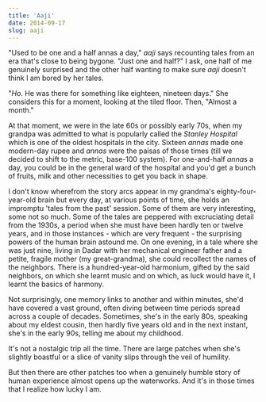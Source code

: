 ```yaml
---
title: 'Aaji'
date: 2014-09-17
slug: aaji
---
```

"Used to be one and a half annas a day," *aaji* says recounting tales from an era that's close to being bygone. "Just one and half?" I ask, one half of me genuinely surprised and the other half wanting to make sure *aaji* doesn't think I am bored by her tales.

"*Ho*. He was there for something like eighteen, nineteen days." She considers this for a moment, looking at the tiled floor. Then, "Almost a month."

At that moment, we were in the late 60s or possibly early 70s, when my grandpa was admitted to what is popularly called the *Stanley Hospital* which is one of the oldest hospitals in the city. Sixteen *annas* made one modern-day rupee and *annas* were the paisas of those times (till we decided to shift to the metric, base-100 system). For one-and-half *anna*s a day, you could be in the general ward of the hospital and you'd get a bunch of fruits, milk and other necessities to get you back in shape.

I don't know wherefrom the story arcs appear in my grandma's eighty-four-year-old brain but every day, at various points of time, she holds an impromptu 'tales from the past' session. Some of them are very interesting, some not so much. Some of the tales are peppered with excruciating detail from the 1930s, a period when she must have been hardly ten or twelve years, and in those instances - which are very frequent - the surprising powers of the human brain astound me. On one evening, in a tale where she was just nine, living in Dadar with her mechanical engineer father and a petite, fragile mother (my great-grandma), she could recollect the names of the neighbors. There is a hundred-year-old harmonium, gifted by the said neighbors, on which she learnt music and on which, as luck would have it, I learnt the basics of harmony.

Not surprisingly, one memory links to another and within minutes, she'd have covered a vast ground, often diving between time periods spread across a couple of decades. Sometimes, she's in the early 80s, speaking about my eldest cousin, then hardly five years old and in the next instant, she's in the early 90s, telling me about my childhood.

It's not a nostalgic trip all the time. There are large patches when she's slightly boastful or a slice of vanity slips through the veil of humility.

But then there are other patches too when a genuinely humble story of human experience almost opens up the waterworks. And it's in those times that I realize how lucky I am.